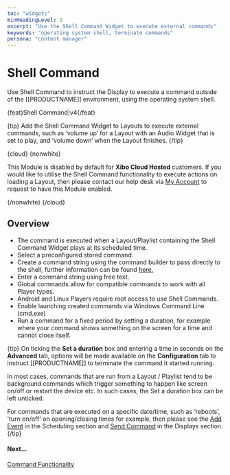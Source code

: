 ```yaml
---
toc: "widgets"
minHeadingLevel: 2
excerpt: "Use the Shell Command Widget to execute external commands"
keywords: "operating system shell, terminate commands"
persona: "content manager"
---
```


# Shell Command

Use Shell Command to instruct the Display to execute a command outside of the [[PRODUCTNAME]] environment, using the operating system shell.  

{feat}Shell Command|v4{/feat}

{tip}
Add the Shell Command Widget to Layouts to execute external commands, such as ‘volume up’ for a Layout with an Audio Widget that is set to play, and ‘volume down’ when the Layout finishes.
{/tip}

{cloud}
{nonwhite}

This Module is disabled by default for **Xibo Cloud Hosted** customers. If you would like to utilise the Shell Command functionality to execute actions on loading a Layout, then please contact our help desk via [My Account](https://xibosignage.com/my-account/tickets?open=true) to request to have this Module enabled.

{/nonwhite}
{/cloud}

## Overview

- The command is executed when a Layout/Playlist containing the Shell Command Widget plays at its scheduled time.
- Select a preconfigured stored command.
- Create a command string using the command builder to pass directly to the shell, further information can be found [here.](displays_command_functionality.html)
- Enter a command string using free text.
- Global commands allow for compatible commands to work with all Player types.
- Android and Linux Players require root access to use Shell Commands.
- Enable launching created commands via Windows Command Line (cmd.exe)
- Run a command for a fixed period by setting a duration, for example where your command shows something on the screen for a time and cannot close itself.

{tip}
On ticking the **Set a duration** box and entering a time in seconds on the **Advanced** tab, options will be made available on the **Configuration** tab to instruct [[PRODUCTNAME]] to terminate the command it started running.

In most cases, commands that are run from a Layout / Playlist tend to be background commands which trigger something to happen like screen on/off or restart the device etc. In such cases, the Set a duration box can be left unticked.

For commands that are executed on a specific date/time, such as  ‘reboots’, 'turn on/off' on opening/closing times for example, then please see the [Add Event](scheduling_events.html#content-add-event) in the Scheduling section and [Send Command](displays.html#content-send-command) in the Displays section.
{/tip}

#### Next...

[Command Functionality](displays_command_functionality.html)













